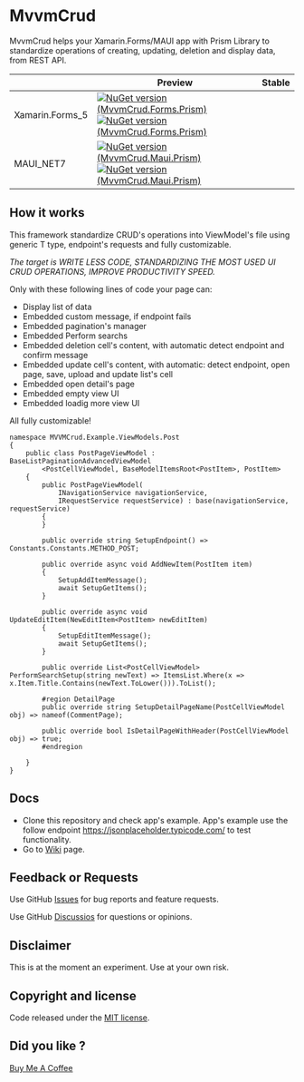 # MvvmCrud
MvvmCrud helps your Xamarin.Forms/MAUI app with Prism Library to standardize operations of creating, updating, deletion and display data, from REST API.

|                 | Preview                                                                                                                                                                                                                                                                                                                                                | Stable |
|-----------------|--------------------------------------------------------------------------------------------------------------------------------------------------------------------------------------------------------------------------------------------------------------------------------------------------------------------------------------------------------|--------|
| Xamarin.Forms_5 | [![NuGet version (MvvmCrud.Forms.Prism)](https://img.shields.io/nuget/v/MvvmCrud.Forms.Prism.svg?style=flat-square)](https://www.nuget.org/packages/MvvmCrud.Forms.Prism/) [![NuGet version (MvvmCrud.Forms.Prism)](https://img.shields.io/nuget/dt/MvvmCrud.Forms.Prism.svg?style=flat-square)](https://www.nuget.org/packages/MvvmCrud.Forms.Prism/) |        |
| MAUI_NET7       | [![NuGet version (MvvmCrud.Maui.Prism)](https://img.shields.io/nuget/v/MvvmCrud.Maui.Prism.svg?style=flat-square)](https://www.nuget.org/packages/MvvmCrud.Maui.Prism/) [![NuGet version (MvvmCrud.Maui.Prism)](https://img.shields.io/nuget/dt/MvvmCrud.Maui.Prism.svg?style=flat-square)](https://www.nuget.org/packages/MvvmCrud.Maui.Prism/)       |        |

## How it works

This framework standardize CRUD's operations into ViewModel's file using generic T type, endpoint's requests and fully customizable.

*The target is WRITE LESS CODE, STANDARDIZING THE MOST USED UI CRUD OPERATIONS, IMPROVE PRODUCTIVITY SPEED.*

Only with these following lines of code your page can:
- Display list of data
- Embedded custom message, if endpoint fails
- Embedded pagination's manager
- Embedded Perform searchs
- Embedded deletion cell's content, with automatic detect endpoint and confirm message
- Embedded update cell's content, with automatic: detect endpoint, open page, save, upload and update list's cell
- Embedded open detail's page
- Embedded empty view UI
- Embedded loadig more view UI

All fully customizable!

```
namespace MVVMCrud.Example.ViewModels.Post
{
    public class PostPageViewModel : BaseListPaginationAdvancedViewModel
        <PostCellViewModel, BaseModelItemsRoot<PostItem>, PostItem>
    {
        public PostPageViewModel(
            INavigationService navigationService,
            IRequestService requestService) : base(navigationService, requestService)
        {
        }

        public override string SetupEndpoint() => Constants.Constants.METHOD_POST;

        public override async void AddNewItem(PostItem item)
        {
            SetupAddItemMessage();
            await SetupGetItems();
        }

        public override async void UpdateEditItem(NewEditItem<PostItem> newEditItem)
        {
            SetupEditItemMessage();
            await SetupGetItems();
        }

        public override List<PostCellViewModel> PerformSearchSetup(string newText) => ItemsList.Where(x => x.Item.Title.Contains(newText.ToLower())).ToList();

        #region DetailPage
        public override string SetupDetailPageName(PostCellViewModel obj) => nameof(CommentPage);

        public override bool IsDetailPageWithHeader(PostCellViewModel obj) => true;
        #endregion

    }
}
```


## Docs

- Clone this repository and check app's example. App's example use the follow endpoint https://jsonplaceholder.typicode.com/ to test functionality.
- Go to [Wiki](https://github.com/giuseppenovielli/MvvmCrud/wiki) page.

## Feedback or Requests
Use GitHub [Issues](https://github.com/giuseppenovielli/MvvmCrud/issues) for bug reports and feature requests.

Use GitHub [Discussios](https://github.com/giuseppenovielli/MvvmCrud/discussions) for questions or opinions.


## Disclaimer

This is at the moment an experiment. Use at your own risk.

## Copyright and license
Code released under the [MIT license](https://opensource.org/licenses/MIT).

## Did you like ?
[Buy Me A Coffee](https://www.buymeacoffee.com/giuseppeDev)

